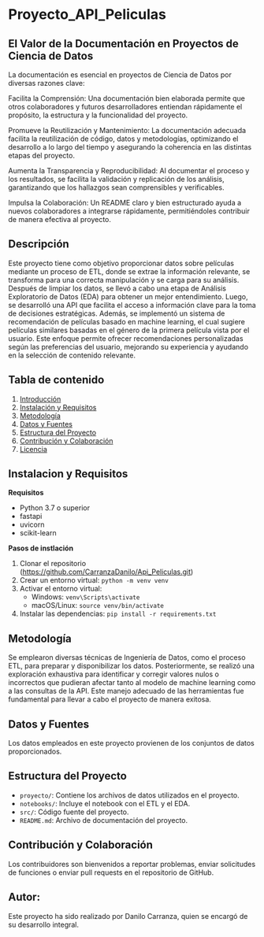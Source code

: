 # Proyecto_API_Peliculas

## El Valor de la Documentación en Proyectos de Ciencia de Datos

La documentación es esencial en proyectos de Ciencia de Datos por diversas razones clave:

Facilita la Comprensión: Una documentación bien elaborada permite que otros colaboradores y futuros desarrolladores entiendan rápidamente el propósito, la estructura y la funcionalidad del proyecto.

Promueve la Reutilización y Mantenimiento: La documentación adecuada facilita la reutilización de código, datos y metodologías, optimizando el desarrollo a lo largo del tiempo y asegurando la coherencia en las distintas etapas del proyecto.

Aumenta la Transparencia y Reproducibilidad: Al documentar el proceso y los resultados, se facilita la validación y replicación de los análisis, garantizando que los hallazgos sean comprensibles y verificables.

Impulsa la Colaboración: Un README claro y bien estructurado ayuda a nuevos colaboradores a integrarse rápidamente, permitiéndoles contribuir de manera efectiva al proyecto.

## Descripción
Este proyecto tiene como objetivo proporcionar datos sobre películas mediante un proceso de ETL, donde se extrae la información relevante, se transforma para una correcta manipulación y se carga para su análisis. Después de limpiar los datos, se llevó a cabo una etapa de Análisis Exploratorio de Datos (EDA) para obtener un mejor entendimiento. Luego, se desarrolló una API que facilita el acceso a información clave para la toma de decisiones estratégicas. Además, se implementó un sistema de recomendación de películas basado en machine learning, el cual sugiere películas similares basadas en el género de la primera película vista por el usuario. Este enfoque permite ofrecer recomendaciones personalizadas según las preferencias del usuario, mejorando su experiencia y ayudando en la selección de contenido relevante.

## Tabla de contenido 
1. [Introducción](#introducción)
2. [Instalación y Requisitos](#instalación-y-requisitos)
3. [Metodología](#metodología)
4. [Datos y Fuentes](#datos-y-fuentes)
5. [Estructura del Proyecto](#estructura-del-proyecto)
6. [Contribución y Colaboración](#contribución-y-colaboración)
7. [Licencia](#licencia)

## Instalacion y Requisitos 
**Requisitos**
- Python 3.7 o superior
- fastapi
- uvicorn
- scikit-learn

**Pasos de instlación**
1. Clonar el repositorio (https://github.com/CarranzaDanilo/Api_Peliculas.git)
2. Crear un entorno virtual: `python -m venv venv`
3. Activar el entorno virtual:
   - Windows: `venv\Scripts\activate`
   - macOS/Linux: `source venv/bin/activate`
4. Instalar las dependencias: `pip install -r requirements.txt`
   
## Metodología
Se emplearon diversas técnicas de Ingeniería de Datos, como el proceso ETL, para preparar y disponibilizar los datos. Posteriormente, se realizó una exploración exhaustiva para identificar y corregir valores nulos o incorrectos que pudieran afectar tanto al modelo de machine learning como a las consultas de la API. Este manejo adecuado de las herramientas fue fundamental para llevar a cabo el proyecto de manera exitosa.

## Datos y Fuentes
Los datos empleados en este proyecto provienen de los conjuntos de datos proporcionados.

## Estructura del Proyecto
- `proyecto/`: Contiene los archivos de datos utilizados en el proyecto.
- `notebooks/`: Incluye el notebook con el ETL y el EDA.
- `src/`: Código fuente del proyecto.
- `README.md`: Archivo de documentación del proyecto.

## Contribución y Colaboración
Los contribuidores son bienvenidos a reportar problemas, enviar solicitudes de funciones o enviar pull requests en el repositorio de GitHub.

## Autor:
Este proyecto ha sido realizado por Danilo Carranza, quien se encargó de su desarrollo integral.
